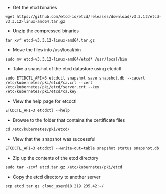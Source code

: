 * Get the etcd binaries

`wget https://github.com/etcd-io/etcd/releases/download/v3.3.12/etcd-v3.3.12-linux-amd64.tar.gz`

* Unzip the compressed binaries

`tar xvf etcd-v3.3.12-linux-amd64.tar.gz`

* Move the files into /usr/local/bin

`sudo mv etcd-v3.3.12-linux-amd64/etcd* /usr/local/bin`

* Take a snapshot of the etcd datastore using etcdctl

`sudo ETCDCTL_API=3 etcdctl snapshot save snapshot.db --cacert /etc/kubernetes/pki/etcd/ca.crt --cert /etc/kubernetes/pki/etcd/server.crt --key /etc/kubernetes/pki/etcd/ca.key`

* View the help page for etcdctl

`ETCDCTL_API=3 etcdctl --help`

* Browse to the folder that contains the certificate files

`cd /etc/kubernetes/pki/etcd/`

* View that the snapshot was successful

`ETCDCTL_API=3 etcdctl --write-out=table snapshot status snapshot.db`

* Zip up the contents of the etcd directory

`sudo tar -zcvf etcd.tar.gz /etc/kubernetes/pki/etcd`

* Copy the etcd directory to another server

`scp etcd.tar.gz cloud_user@18.219.235.42:~/`
